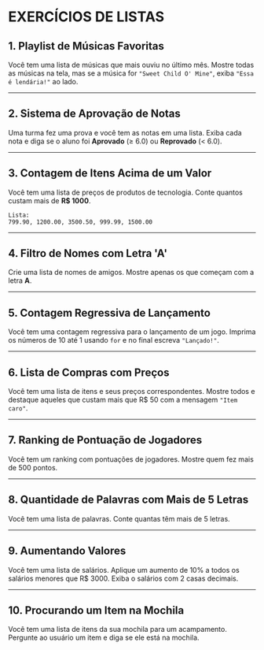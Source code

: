 # EXERCÍCIOS DE LISTAS

## **1. Playlist de Músicas Favoritas**

Você tem uma lista de músicas que mais ouviu no último mês.
Mostre todas as músicas na tela, mas se a música for `"Sweet Child O' Mine"`, exiba `"Essa é lendária!"` ao lado.

---

## **2. Sistema de Aprovação de Notas**

Uma turma fez uma prova e você tem as notas em uma lista.
Exiba cada nota e diga se o aluno foi **Aprovado** (≥ 6.0) ou **Reprovado** (< 6.0).

---

## **3. Contagem de Itens Acima de um Valor**

Você tem uma lista de preços de produtos de tecnologia.
Conte quantos custam mais de **R\$ 1000**.

```
Lista:
799.90, 1200.00, 3500.50, 999.99, 1500.00
```

---

## **4. Filtro de Nomes com Letra 'A'**

Crie uma lista de nomes de amigos.
Mostre apenas os que começam com a letra **A**.

---

## **5. Contagem Regressiva de Lançamento**

Você tem uma contagem regressiva para o lançamento de um jogo.
Imprima os números de 10 até 1 usando `for` e no final escreva `"Lançado!"`.

---

## **6. Lista de Compras com Preços**

Você tem uma lista de itens e seus preços correspondentes.
Mostre todos e destaque aqueles que custam mais que R\$ 50 com a mensagem `"Item caro"`.

---

## **7. Ranking de Pontuação de Jogadores**

Você tem um ranking com pontuações de jogadores.
Mostre quem fez mais de 500 pontos.

---

## **8. Quantidade de Palavras com Mais de 5 Letras**

Você tem uma lista de palavras.
Conte quantas têm mais de 5 letras.

---

## **9. Aumentando Valores**

Você tem uma lista de salários.
Aplique um aumento de 10% a todos os salários menores que R\$ 3000.
Exiba o salários com 2 casas decimais.

---

## **10. Procurando um Item na Mochila**

Você tem uma lista de itens da sua mochila para um acampamento.
Pergunte ao usuário um item e diga se ele está na mochila.
